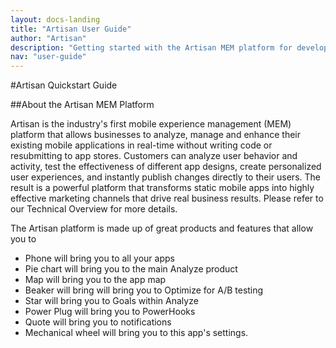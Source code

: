 ```yaml
---
layout: docs-landing
title: "Artisan User Guide"
author: "Artisan"
description: "Getting started with the Artisan MEM platform for developers."
nav: "user-guide"
---
```

#Artisan Quickstart Guide

##About the Artisan MEM Platform

Artisan is the industry's first mobile experience management (MEM) platform that allows businesses to analyze, manage and enhance their existing mobile applications in real-time without writing code or resubmitting to app stores. Customers can analyze user behavior and activity, test the effectiveness of different app designs, create personalized user experiences, and instantly publish changes directly to their users.  The result is a powerful platform that transforms static mobile apps into highly effective marketing channels that drive real business results. Please refer to our Technical Overview for more details.

The Artisan platform is made up of great products and features that allow you to 

* Phone will bring you to all your apps
* Pie chart will bring you to the main Analyze product
* Map will bring you to the app map
* Beaker will bring will bring you to Optimize for A/B testing
* Star will bring you to Goals within Analyze
* Power Plug will bring you to PowerHooks 
* Quote will bring you to notifications
* Mechanical wheel will bring you to this app's settings.